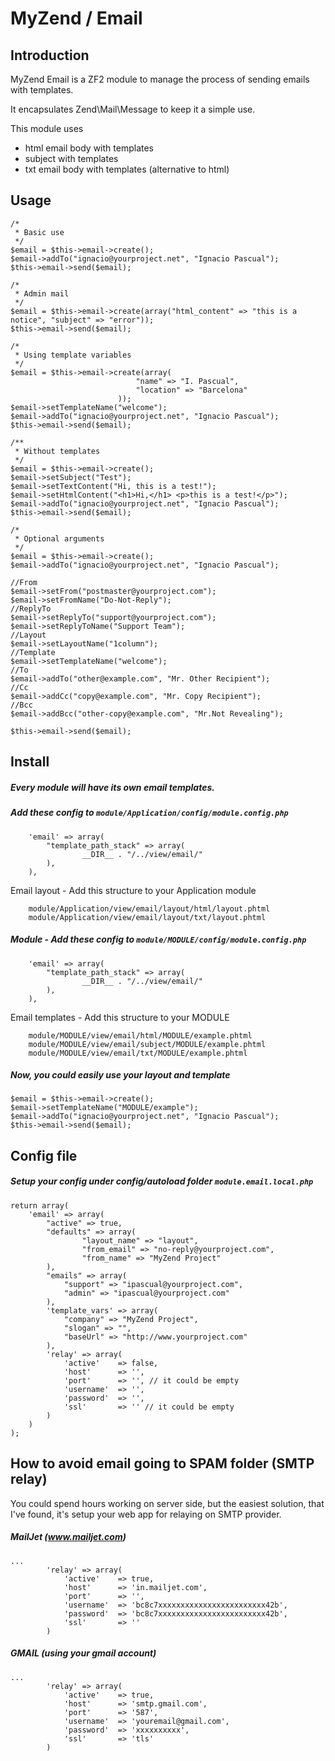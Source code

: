 MyZend / Email
=======

Introduction
------------

MyZend Email is a ZF2 module to manage the process of sending emails with templates.

It encapsulates Zend\Mail\Message to keep it a simple use.

This module uses 
* html email body with templates
* subject with templates
* txt email body with templates (alternative to html)

Usage
------------
```
/*
 * Basic use
 */
$email = $this->email->create();
$email->addTo("ignacio@yourproject.net", "Ignacio Pascual");
$this->email->send($email);
```

```
/*
 * Admin mail
 */
$email = $this->email->create(array("html_content" => "this is a notice", "subject" => "error"));
$this->email->send($email);
```

```
/*
 * Using template variables
 */
$email = $this->email->create(array(
							"name" => "I. Pascual",
							"location" => "Barcelona"
						));
$email->setTemplateName("welcome");
$email->addTo("ignacio@yourproject.net", "Ignacio Pascual");
$this->email->send($email);
```

```
/**
 * Without templates
 */
$email = $this->email->create();
$email->setSubject("Test");
$email->setTextContent("Hi, this is a test!");
$email->setHtmlContent("<h1>Hi,</h1> <p>this is a test!</p>");
$email->addTo("ignacio@yourproject.net", "Ignacio Pascual");
$this->email->send($email);
```

```
/*
 * Optional arguments
 */
$email = $this->email->create();
$email->addTo("ignacio@yourproject.net", "Ignacio Pascual");

//From
$email->setFrom("postmaster@yourproject.com");
$email->setFromName("Do-Not-Reply");
//ReplyTo
$email->setReplyTo("support@yourproject.com");
$email->setReplyToName("Support Team");
//Layout
$email->setLayoutName("1column");
//Template
$email->setTemplateName("welcome");
//To
$email->addTo("other@example.com", "Mr. Other Recipient");
//Cc
$email->addCc("copy@example.com", "Mr. Copy Recipient");
//Bcc
$email->addBcc("other-copy@example.com", "Mr.Not Revealing");
		
$this->email->send($email);
```        

Install
------------
##### Every module will have its own email templates. 

##### Add these config to `module/Application/config/module.config.php`
```
	'email' => array(
		"template_path_stack" => array(
				__DIR__ . "/../view/email/"
		),
	),
```
Email layout - Add this structure to your Application module
```	
	module/Application/view/email/layout/html/layout.phtml
	module/Application/view/email/layout/txt/layout.phtml
```	                  
##### Module - Add these config to `module/MODULE/config/module.config.php`
```
	'email' => array(
		"template_path_stack" => array(
				__DIR__ . "/../view/email/"
		),
	),
```
Email templates - Add this structure to your MODULE
```	
	module/MODULE/view/email/html/MODULE/example.phtml
	module/MODULE/view/email/subject/MODULE/example.phtml
	module/MODULE/view/email/txt/MODULE/example.phtml
```	            
##### Now, you could easily use your layout and template
```	
$email = $this->email->create();
$email->setTemplateName("MODULE/example");
$email->addTo("ignacio@yourproject.net", "Ignacio Pascual");
$this->email->send($email);

```	

      
Config file
------------

##### Setup your config under config/autoload folder `module.email.local.php`

```	
return array(
	'email' => array(
		"active" => true,
		"defaults" => array(
				"layout_name" => "layout",
				"from_email" => "no-reply@yourproject.com",
				"from_name" => "MyZend Project"
		),
		"emails" => array(
			"support" => "ipascual@yourproject.com",
			"admin" => "ipascual@yourproject.com"
		),
		'template_vars' => array(
			"company" => "MyZend Project",
			"slogan" => "",
			"baseUrl" => "http://www.yourproject.com"
		),
		'relay' => array(
			'active'	=> false,
			'host'		=> '', 
			'port'		=> '', // it could be empty
			'username'	=> '',
			'password'	=> '',
			'ssl'		=> '' // it could be empty
		)
	)
);
```	

How to avoid email going to SPAM folder (SMTP relay)
------------
You could spend hours working on server side, but the easiest solution, that I've found, it's setup your web app for relaying on SMTP provider.
 
##### MailJet (www.mailjet.com)
```
...
		'relay' => array(
			'active'	=> true,
			'host'		=> 'in.mailjet.com', 
			'port'		=> '',
			'username'	=> 'bc8c7xxxxxxxxxxxxxxxxxxxxxxxx42b',
			'password'	=> 'bc8c7xxxxxxxxxxxxxxxxxxxxxxxx42b',
			'ssl'		=> ''
		)
```

##### GMAIL (using your gmail account)
```
...
		'relay' => array(
			'active'	=> true,
			'host'		=> 'smtp.gmail.com', 
			'port'		=> '587',
			'username'	=> 'youremail@gmail.com',
			'password'	=> 'xxxxxxxxxx',
			'ssl'		=> 'tls'
		)
```

